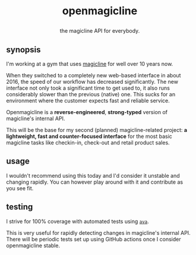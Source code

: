 <h1><p align="center">openmagicline</p></h1>
<p align="center">the magicline API for everybody.</p>

## synopsis

I'm working at a gym that uses [magicline](https://magicline.com) for well over 10 years now.

When they switched to a completely new web-based interface in about 2016,
the speed of our workflow has decreased significantly. The new interface
not only took a significant time to get used to, it also runs considerably
slower than the previous (native) one. This sucks for an environment where
the customer expects fast and reliable service.

Openmagicline is a **reverse-engineered**, **strong-typed** version of
magicline's internal API.

This will be the base for my second (planned) magicline-related project:
**a lightweight, fast and counter-focused interface** for the most basic
magicline tasks like checkin-in, check-out and retail product sales.

## usage

I wouldn't recommend using this today and I'd consider it unstable and
changing rapidly. You can however play around with it and contribute as
you see fit.

## testing

I strive for 100% coverage with automated tests using [`ava`](https://npmr.vaa.ski/ava).

This is very useful for rapidly detecting changes in magicline's internal API.
There will be periodic tests set up using GitHub actions once I consider
openmagicline stable.
